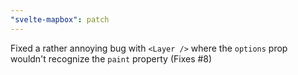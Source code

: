 ```yaml
---
"svelte-mapbox": patch
---
```


Fixed a rather annoying bug with `<Layer />` where the `options` prop wouldn't recognize the `paint` property (Fixes #8)
